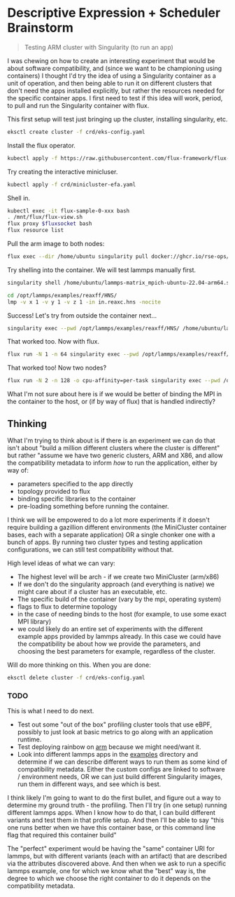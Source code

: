 # Descriptive Expression + Scheduler Brainstorm

> Testing ARM cluster with Singularity (to run an app)

I was chewing on how to create an interesting experiment that would be about software compatibility, and (since we want to be championing using containers) I thought I'd try the idea of using a Singularity container as a unit of operation,
and then being able to run it on different clusters that don't need the apps installed explicitly, but rather the resources
needed for the specific container apps. I first need to test if this idea will work, period, to pull and run the Singularity container with flux.

This first setup will test just bringing up the cluster, installing singularity, etc.

```bash
eksctl create cluster -f crd/eks-config.yaml
```

Install the flux operator.

```bash
kubectl apply -f https://raw.githubusercontent.com/flux-framework/flux-operator/main/examples/dist/flux-operator-arm.yaml
```

Try creating the interactive minicluser.

```bash
kubectl apply -f crd/minicluster-efa.yaml
```

Shell in.

```bash
kubectl exec -it flux-sample-0-xxx bash
. /mnt/flux/flux-view.sh 
flux proxy $fluxsocket bash
flux resource list
```

Pull the arm image to both nodes:

```bash
flux exec --dir /home/ubuntu singularity pull docker://ghcr.io/rse-ops/lammps-matrix:mpich-ubuntu-22.04-arm64  
```

Try shelling into the container. We will test lammps manually first.

```bash
singularity shell /home/ubuntu/lammps-matrix_mpich-ubuntu-22.04-arm64.sif 
```
```bash
cd /opt/lammps/examples/reaxff/HNS/
lmp -v x 1 -v y 1 -v z 1 -in in.reaxc.hns -nocite
```

Success! Let's try from outside the container next...

```bash
singularity exec --pwd /opt/lammps/examples/reaxff/HNS/ /home/ubuntu/lammps-matrix_mpich-ubuntu-22.04-arm64.sif lmp -v x 1 -v y 1 -v z 1 -in in.reaxc.hns -nocite
```

That worked too. Now with flux.

```bash
flux run -N 1 -n 64 singularity exec --pwd /opt/lammps/examples/reaxff/HNS/ /home/ubuntu/lammps-matrix_mpich-ubuntu-22.04-arm64.sif lmp -v x 1 -v y 1 -v z 1 -in in.reaxc.hns -nocite
```

That worked too! Now two nodes?

```bash
flux run -N 2 -n 128 -o cpu-affinity=per-task singularity exec --pwd /opt/lammps/examples/reaxff/HNS/ /home/ubuntu/lammps-matrix_mpich-ubuntu-22.04-arm64.sif lmp -v x 1 -v y 1 -v z 1 -in in.reaxc.hns -nocite
```

What I'm not sure about here is if we would be better of binding the MPI in the container to the host, or (if by way of flux) that is handled indirectly?

## Thinking

What I'm trying to think about is if there is an experiment we can do that isn't about "build a million different clusters where the cluster is different" but rather "assume we have two generic clusters, ARM and X86, and allow the compatibility metadata to inform _how_ to run the application, either by way of:

- parameters specified to the app directly
- topology provided to flux
- binding specific libraries to the container
- pre-loading something before running the container.

I think we will be empowered to do a lot more experiments if it doesn't require building a gazillion different environments (the MiniCluster container bases, each with a separate application) OR a single chonker one with a bunch of apps. By running two cluster types and testing application configurations, we can still test compatibility without that.

High level ideas of what we can vary:

- The highest level will be arch - if we create two MiniCluster (arm/x86)
- If we don't do the singularity approach (and everything is native) we might care about if a cluster has an executable, etc.
- The specific build of the container (vary by the mpi, operating system)
- flags to flux to determine topology
- in the case of needing binds to the host (for example, to use some exact MPI library) 
- we could likely do an entire set of experiments with the different example apps provided by lammps already. In this case we could have the compatibility be about how we provide the parameters, and choosing the best parameters for example, regardless of the cluster.

Will do more thinking on this. When you are done:

```bash
eksctl delete cluster -f crd/eks-config.yaml
```

### TODO

This is what I need to do next.

- Test out some "out of the box" profiling cluster tools that use eBPF, possibly to just look at basic metrics to go along with an application runtime.
- Test deploying rainbow on [arm](https://github.com/converged-computing/rainbow/pull/38) because we might need/want it.
- Look into different lammps apps in the [examples](https://github.com/lammps/lammps/tree/develop/examples) directory and determine if we can describe different ways to run them as some kind of compatibility metadata. Either the custom configs are linked to software / environment needs, OR we can just build different Singularity images, run them in different ways, and see which is best.

I think likely I'm going to want to do the first bullet, and figure out a way to determine my ground truth - the profiling. Then I'll try (in one setup) running different lammps apps. When I know how to do that, I can build different variants and test them in that profile setup. And then I'll be able to say "this one runs better when we have this container base, or this command line flag that required this container build" 

The "perfect" experiment would be having the "same" container URI for lammps, but with different variants (each with an artifact) that are described via the attributes discovered above. And then when we ask to run a specific lammps example, one for which we know what the "best" way is, the degree to which we choose the right container to do it depends on the compatibility metadata.


